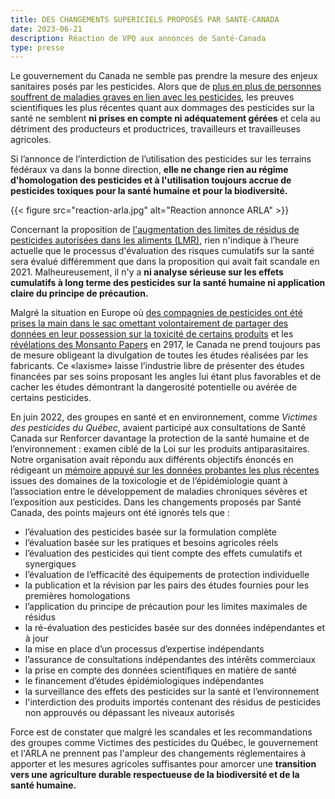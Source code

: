 ```yaml
---
title: DES CHANGEMENTS SUPERICIELS PROPOSÉS PAR SANTÉ-CANADA 
date: 2023-06-21
description: Réaction de VPQ aux annonces de Santé-Canada
type: presse 
---
```


Le gouvernement du Canada ne semble pas prendre la mesure des enjeux sanitaires posés par les pesticides. Alors que de [plus en plus de personnes souffrent de maladies graves en lien avec les pesticides](https://www.inserm.fr/wp-content/uploads/2021-06/inserm-expertisecollective-pesticides2021-synthese.pdf), les preuves scientifiques les plus récentes quant aux dommages des pesticides sur la santé ne semblent **ni prises en compte ni adéquatement gérées** et cela au détriment des producteurs et productrices, travailleurs et travailleuses agricoles.

Si l’annonce de l’interdiction de l’utilisation des pesticides sur les terrains fédéraux va dans la bonne direction, **elle ne change rien au régime d'homologation des pesticides et à l'utilisation toujours accrue de pesticides toxiques pour la santé humaine et pour la biodiversité.** 

{{< figure src="reaction-arla.jpg" alt="Reaction annonce ARLA" >}}

Concernant la proposition de [l'augmentation des limites de résidus de pesticides autorisées dans les aliments (LMR)](https://ici.radio-canada.ca/nouvelle/1989657/ottawa-pesticides-glyphosate-aliments-lmr), rien n'indique à l’heure actuelle que le processus d'évaluation des risques cumulatifs sur la santé sera évalué différemment que dans la proposition qui avait fait scandale en 2021. Malheureusement, il n'y a **ni analyse sérieuse sur les effets cumulatifs à long terme des pesticides sur la santé humaine ni application claire du principe de précaution.**

Malgré la situation en Europe où [des compagnies de pesticides ont été prises la main dans le sac omettant volontairement de partager des données en leur possession sur la toxicité de certains produits](https://www.francetvinfo.fr/monde/environnement/pesticides/pesticides-des-fabricants-n-ont-pas-transmis-a-l-union-europeenne-des-etudes-sur-leur-toxicite_5861483.html?fbclid=IwAR31VTE1P7vYYKnqCpjwDpvDHc8rHXyNfX06Y2-8HmAmoIyQwab3BR3F5Rg) et les [révélations des Monsanto Papers](https://ici.radio-canada.ca/ohdio/premiere/emissions/l-heure-du-monde/segments/entrevue/33652/monsanto-papers-glyphosate-roundup-cancer) en 2917, le Canada ne prend toujours pas de mesure obligeant la divulgation de toutes les études réalisées par les fabricants. Ce «laxisme» laisse l’industrie libre de présenter des études financées par ses soins proposant les angles lui étant plus favorables et de cacher les études démontrant la dangerosité potentielle ou avérée de certains pesticides.

En juin 2022, des groupes en santé et en environnement, comme *Victimes des pesticides du Québec*, avaient participé aux consultations de Santé Canada sur Renforcer davantage la protection de la santé humaine et de l’environnement : examen ciblé de la Loi sur les produits antiparasitaires. Notre organisation avait répondu aux différents objectifs énoncés en rédigeant un [mémoire appuyé sur les données probantes les plus récentes](https://www.victimespesticidesquebec.org/20220630_Memoire_VPQ-Pesticides_Pour-un-cadre-homologation-securitaire.pdf) issues des domaines de la toxicologie et de l’épidémiologie quant à l’association entre le développement de maladies chroniques sévères et l’exposition aux pesticides. Dans les changements proposés par Santé Canada, des points majeurs ont été ignorés tels que :
* l’évaluation des pesticides basée sur la formulation complète
* l’évaluation basée sur les pratiques et besoins agricoles réels
* l’évaluation des pesticides qui tient compte des effets cumulatifs et synergiques
* l’évaluation de l’efficacité des équipements de protection individuelle
* la publication et la révision par les pairs des études fournies pour les premières homologations
* l’application du principe de précaution pour les limites maximales de résidus
* la ré-évaluation des pesticides basée sur des données indépendantes et à jour
* la mise en place d’un processus d’expertise indépendants
* l’assurance de consultations indépendantes des intérêts commerciaux
* la prise en compte des données scientifiques en matière de santé
* le financement d’études épidémiologiques indépendantes
* la surveillance des effets des pesticides sur la santé et l’environnement
* l'interdiction des produits importés contenant des résidus de pesticides non approuvés ou dépassant les niveaux autorisés

Force est de constater que malgré les scandales et les recommandations des groupes comme Victimes des pesticides du Québec, le gouvernement et l'ARLA ne prennent pas l'ampleur des changements réglementaires à apporter et les mesures agricoles suffisantes pour amorcer une **transition vers une agriculture durable respectueuse de la biodiversité et de la santé humaine.**
